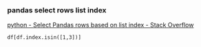### pandas select rows list index


[python - Select Pandas rows based on list index - Stack Overflow](https://stackoverflow.com/questions/19155718/select-pandas-rows-based-on-list-index "python - Select Pandas rows based on list index - Stack Overflow")




```
df[df.index.isin([1,3])]
```
